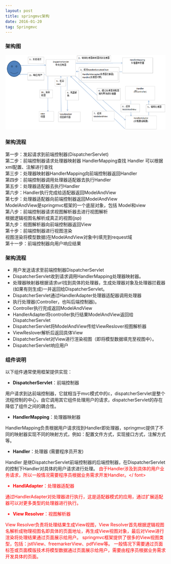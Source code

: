 ```yaml
---
layout: post
title: springmvc架构
date: 2016-01-20 
tag: Springmvc
---
```


### 架构图

![](/images/posts/springmvc/jiagou.png)

### 架构流程

第一步：发起请求到前端控制器(DispatcherServlet) <br/>
第二步：前端控制器请求处理器映射器 HandlerMapping查找 Handler
                可以根据xml配置、注解进行查找<br/>
第三步：处理器映射器HandlerMapping向前端控制器返回Handler<br/>
第四步：前端控制器调用处理器适配器去执行Handler<br/>
第五步：处理器适配器去执行Handler<br/>
第六步：Handler执行完成给适配器返回ModelAndView<br/>
第七步：处理器适配器向前端控制器返回ModelAndView<br/>
                ModelAndView是springmvc框架的一个底层对象，包括 Model和view<br/>
第八步：前端控制器请求视图解析器去进行视图解析<br/>
                根据逻辑视图名解析成真正的视图(jsp)<br/>
第九步：视图解析器向前端控制器返回View<br/>
第十步：前端控制器进行视图渲染<br/>
                视图渲染将模型数据(在ModelAndView对象中)填充到request域<br/>
第十一步：前端控制器向用户响应结果<br/>

### 架构流程

- 用户发送请求至前端控制器DispatcherServlet
- DispatcherServlet收到请求调用HandlerMapping处理器映射器。
- 处理器映射器根据请求url找到具体的处理器，生成处理器对象及处理器拦截器(如果有则生成)一并返回给DispatcherServlet。
- DispatcherServlet通过HandlerAdapter处理器适配器调用处理器
- 执行处理器(Controller，也叫后端控制器)。
- Controller执行完成返回ModelAndView
- HandlerAdapter将controller执行结果ModelAndView返回给DispatcherServlet
- DispatcherServlet将ModelAndView传给ViewReslover视图解析器
- ViewReslover解析后返回具体View
- DispatcherServlet对View进行渲染视图（即将模型数据填充至视图中）。
- DispatcherServlet响应用户

### 组件说明

以下组件通常使用框架提供实现：

* **DispatcherServlet**：前端控制器

用户请求到达前端控制器，它就相当于mvc模式中的c，dispatcherServlet是整个流程控制的中心，由它调用其它组件处理用户的请求，dispatcherServlet的存在降低了组件之间的耦合性。

* **HandlerMapping**：处理器映射器

HandlerMapping负责根据用户请求找到Handler即处理器，springmvc提供了不同的映射器实现不同的映射方式，例如：配置文件方式，实现接口方式，注解方式等。

* **Handler**：处理器 (需要程序员开发)

Handler 是继DispatcherServlet前端控制器的后端控制器，在DispatcherServlet的控制下Handler对具体的用户请求进行处理。
<font color="red">由于Handler涉及到具体的用户业务请求，所以一般情况需要程序员根据业务需求开发Handler。</ font>

* **HandlAdapter**：处理器适配器

通过HandlerAdapter对处理器进行执行，这是适配器模式的应用，通过扩展适配器可以对更多类型的处理器进行执行。

* **View Resolver**：视图解析器

View Resolver负责将处理结果生成View视图，View Resolver首先根据逻辑视图名解析成物理视图名即具体的页面地址，再生成View视图对象，最后对View进行渲染将处理结果通过页面展示给用户。 springmvc框架提供了很多的View视图类型，包括：jstlView、freemarkerView、pdfView等。
<font color="red">一般情况下需要通过页面标签或页面模版技术将模型数据通过页面展示给用户，需要由程序员根据业务需求开发具体的页面。</font>


